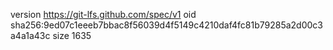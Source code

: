 version https://git-lfs.github.com/spec/v1
oid sha256:9ed07c1eeeb7bbac8f56039d4f5149c4210daf4fc81b79285a2d00c3a4a1a43c
size 1635
